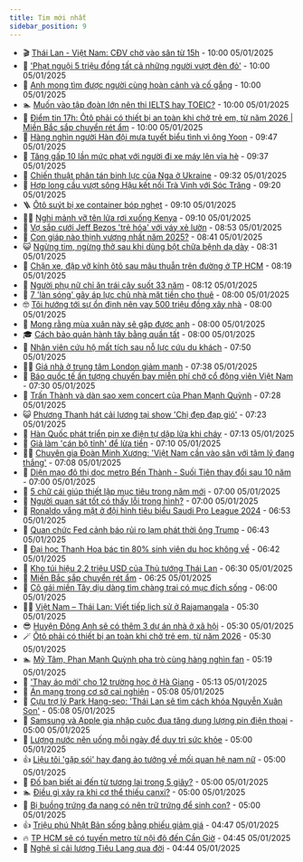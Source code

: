 ```yaml
---
title: Tim mới nhất
sidebar_position: 9
---
```


<!-- vnexpress-tin-moi-nhat:START -->
- 🎬 [Thái Lan - Việt Nam: CĐV chờ vào sân từ 15h](https://vnexpress.net/truc-tiep-tran-thai-lan-vs-viet-nam-tai-luot-ve-chung-ket-asean-cup-2024-4835764.html) - 10:00 05/01/2025
- 🐎 [&#39;Phạt nguội 5 triệu đồng tất cả những người vượt đèn đỏ&#39;](https://vnexpress.net/phat-nguoi-5-trieu-dong-tat-ca-nhung-nguoi-vuot-den-do-4835637.html) - 10:00 05/01/2025
- 🦍 [Anh mong tìm được người cùng hoàn cảnh và cố gắng](https://vnexpress.net/anh-mong-tim-duoc-nguoi-cung-hoan-canh-va-co-gang-4835623.html) - 10:00 05/01/2025
- 🏊 [Muốn vào tập đoàn lớn nên thi IELTS hay TOEIC?](https://vnexpress.net/muon-vao-tap-doan-lon-nen-thi-ielts-hay-toeic-4835488.html) - 10:00 05/01/2025
- 🎊 [Điểm tin 17h: Ôtô phải có thiết bị an toàn khi chở trẻ em, từ năm 2026 | Miền Bắc sắp chuyển rét ẩm](https://vnexpress.net/diem-tin-17h-oto-phai-co-thiet-bi-an-toan-khi-cho-tre-em-tu-nam-2026-mien-bac-sap-chuyen-ret-am-4835768.html) - 10:00 05/01/2025
- 🎃 [Hàng nghìn người Hàn đội mưa tuyết biểu tình vì ông Yoon](https://vnexpress.net/hang-nghin-nguoi-han-doi-mua-tuyet-bieu-tinh-vi-ong-yoon-4835741.html) - 09:47 05/01/2025
- 🧰 [Tăng gấp 10 lần mức phạt với người đi xe máy lên vỉa hè](https://vnexpress.net/tang-gap-10-lan-muc-phat-voi-nguoi-di-xe-may-len-via-he-4835735.html) - 09:37 05/01/2025
- 🔭 [Chiến thuật phân tán binh lực của Nga ở Ukraine](https://vnexpress.net/chien-thuat-phan-tan-binh-luc-cua-nga-o-ukraine-4834846.html) - 09:32 05/01/2025
- 🫶 [Hợp long cầu vượt sông Hậu kết nối Trà Vinh với Sóc Trăng](https://vnexpress.net/hop-long-cau-vuot-song-hau-ket-noi-tra-vinh-voi-soc-trang-4835731.html) - 09:20 05/01/2025
- 🪜 [Ôtô suýt bị xe container bóp nghẹt](https://vnexpress.net/oto-suyt-bi-xe-container-bop-nghet-4835752.html) - 09:10 05/01/2025
- 👨‍🏫 [Nghi mảnh vỡ tên lửa rơi xuống Kenya](https://vnexpress.net/nghi-manh-vo-ten-lua-roi-xuong-kenya-4835756.html) - 09:10 05/01/2025
- 🎊 [Vợ sắp cưới Jeff Bezos &#39;trẻ hóa&#39; với váy xẻ lườn](https://vnexpress.net/vo-sap-cuoi-jeff-bezos-tre-hoa-voi-vay-xe-luon-4835738.html) - 08:53 05/01/2025
- 🎊 [Con giáp nào thịnh vượng nhất năm 2025?](https://vnexpress.net/con-giap-nao-thinh-vuong-nhat-nam-2025-4831835.html) - 08:41 05/01/2025
- 😺 [Ngừng tim, ngừng thở sau khi dùng bột chữa bệnh dạ dày](https://vnexpress.net/ngung-tim-ngung-tho-sau-khi-dung-bot-chua-benh-da-day-4835714.html) - 08:31 05/01/2025
- 🐘 [Chặn xe, đập vỡ kính ôtô sau mâu thuẫn trên đường ở TP HCM](https://vnexpress.net/chan-xe-dap-vo-kinh-oto-sau-mau-thuan-tren-duong-o-tp-hcm-4835709.html) - 08:19 05/01/2025
- 🌁 [Người phụ nữ chỉ ăn trái cây suốt 33 năm](https://vnexpress.net/nguoi-phu-nu-chi-an-trai-cay-suot-33-nam-4835725.html) - 08:12 05/01/2025
- 🐲 [7 &#39;làn sóng&#39; gây áp lực chủ nhà mặt tiền cho thuê](https://vnexpress.net/7-lan-song-gay-ap-luc-chu-nha-mat-tien-cho-thue-4835635.html) - 08:00 05/01/2025
- 🤓 [Tôi hướng tới sự ổn định nên vay 500 triệu đồng xây nhà](https://vnexpress.net/toi-huong-toi-su-on-dinh-nen-vay-500-trieu-dong-xay-nha-4835624.html) - 08:00 05/01/2025
- 💪 [Mong rằng mùa xuân này sẽ gặp được anh](https://vnexpress.net/mong-rang-mua-xuan-nay-se-gap-duoc-anh-4835622.html) - 08:00 05/01/2025
- 🎓 [Cách bảo quản hành tây bằng quần tất](https://vnexpress.net/cach-bao-quan-hanh-tay-bang-quan-tat-4835512.html) - 08:00 05/01/2025
- 🫣 [Nhân viên cứu hộ mất tích sau nỗ lực cứu du khách](https://vnexpress.net/nhan-vien-cuu-ho-mat-tich-sau-no-luc-cuu-du-khach-4835729.html) - 07:50 05/01/2025
- 🧑‍💻 [Giá nhà ở trung tâm London giảm mạnh](https://vnexpress.net/gia-nha-o-trung-tam-london-giam-manh-4835595.html) - 07:38 05/01/2025
- 🐲 [Báo quốc tế ấn tượng chuyến bay miễn phí chở cổ động viên Việt Nam](https://vnexpress.net/bao-quoc-te-an-tuong-chuyen-bay-mien-phi-cho-co-dong-vien-viet-nam-4835722.html) - 07:30 05/01/2025
- 🌝 [Trấn Thành và dàn sao xem concert của Phan Mạnh Quỳnh](https://vnexpress.net/tran-thanh-va-dan-sao-xem-concert-cua-phan-manh-quynh-4835704.html) - 07:28 05/01/2025
- 😺 [Phương Thanh hát cải lương tại show &#39;Chị đẹp đạp gió&#39;](https://vnexpress.net/phuong-thanh-hat-cai-luong-tai-show-chi-dep-dap-gio-4835668.html) - 07:23 05/01/2025
- 🐎 [Hàn Quốc phát triển pin xe điện tự dập lửa khi cháy](https://vnexpress.net/han-quoc-phat-trien-pin-xe-dien-tu-dap-lua-khi-chay-4835696.html) - 07:13 05/01/2025
- 🎡 [Giả làm &#39;cán bộ tỉnh&#39; để lừa tiền](https://vnexpress.net/gia-lam-can-bo-tinh-de-lua-tien-4835717.html) - 07:10 05/01/2025
- 👨‍🏫 [Chuyên gia Đoàn Minh Xương: &#39;Việt Nam cần vào sân với tâm lý đang thắng&#39;](https://vnexpress.net/chuyen-gia-doan-minh-xuong-viet-nam-can-vao-san-voi-tam-ly-dang-thang-4835688.html) - 07:08 05/01/2025
- 🦆 [Diện mạo đô thị dọc metro Bến Thành - Suối Tiên thay đổi sau 10 năm](https://vnexpress.net/dien-mao-do-thi-doc-metro-ben-thanh-suoi-tien-thay-doi-sau-10-nam-4835580.html) - 07:00 05/01/2025
- 🚦 [5 chữ cái giúp thiết lập mục tiêu trong năm mới](https://vnexpress.net/5-chu-cai-giup-thiet-lap-muc-tieu-trong-nam-moi-4835526.html) - 07:00 05/01/2025
- 💫 [Người quan sát tốt có thấy lỗi trong hình?](https://vnexpress.net/nguoi-quan-sat-tot-co-thay-loi-trong-hinh-4835083.html) - 07:00 05/01/2025
- 🎉 [Ronaldo vắng mặt ở đội hình tiêu biểu Saudi Pro League 2024](https://vnexpress.net/ronaldo-vang-mat-o-doi-hinh-tieu-bieu-saudi-pro-league-2024-4835694.html) - 06:53 05/01/2025
- 🌋 [Quan chức Fed cảnh báo rủi ro lạm phát thời ông Trump](https://vnexpress.net/quan-chuc-fed-canh-bao-rui-ro-lam-phat-thoi-ong-trump-4835664.html) - 06:43 05/01/2025
- 🤖 [Đại học Thanh Hoa bác tin 80% sinh viên du học không về](https://vnexpress.net/dai-hoc-thanh-hoa-bac-tin-80-sinh-vien-du-hoc-khong-ve-4835718.html) - 06:42 05/01/2025
- 🦏 [Kho túi hiệu 2,2 triệu USD của Thủ tướng Thái Lan](https://vnexpress.net/kho-tui-hieu-2-2-trieu-usd-cua-thu-tuong-thai-lan-4835702.html) - 06:30 05/01/2025
- 🦩 [Miền Bắc sắp chuyển rét ẩm](https://vnexpress.net/mien-bac-sap-chuyen-ret-am-4835715.html) - 06:25 05/01/2025
- 👺 [Cô gái miền Tây dịu dàng tìm chàng trai có mục đích sống](https://vnexpress.net/co-gai-mien-tay-diu-dang-tim-chang-trai-co-muc-dich-song-4835617.html) - 06:00 05/01/2025
- 🧑‍🏫 [Việt Nam – Thái Lan: Viết tiếp lịch sử ở Rajamangala](https://vnexpress.net/viet-nam-thai-lan-viet-tiep-lich-su-o-rajamangala-4835728.html) - 05:30 05/01/2025
- 😎 [Huyện Đông Anh sẽ có thêm 3 dự án nhà ở xã hội](https://vnexpress.net/huyen-dong-anh-se-co-them-3-du-an-nha-o-xa-hoi-4835700.html) - 05:30 05/01/2025
- 🪄 [Ôtô phải có thiết bị an toàn khi chở trẻ em, từ năm 2026](https://vnexpress.net/oto-phai-co-thiet-bi-an-toan-khi-cho-tre-em-tu-nam-2026-4834677.html) - 05:30 05/01/2025
- 🏊 [Mỹ Tâm, Phan Mạnh Quỳnh pha trò cùng hàng nghìn fan](https://vnexpress.net/my-tam-phan-manh-quynh-pha-tro-cung-hang-nghin-fan-4835643.html) - 05:19 05/01/2025
- 💃 [&#39;Thay áo mới&#39; cho 12 trường học ở Hà Giang](https://vnexpress.net/thay-ao-moi-cho-12-truong-hoc-o-ha-giang-4835705.html) - 05:13 05/01/2025
- 🦆 [Án mạng trong cơ sở cai nghiện](https://vnexpress.net/an-mang-trong-co-so-cai-nghien-4835683.html) - 05:08 05/01/2025
- 🎊 [Cựu trợ lý Park Hang-seo: &#39;Thái Lan sẽ tìm cách khóa Nguyễn Xuân Son&#39;](https://vnexpress.net/cuu-tro-ly-park-hang-seo-thai-lan-se-tim-cach-khoa-nguyen-xuan-son-4835679.html) - 05:08 05/01/2025
- 👺 [Samsung và Apple gia nhập cuộc đua tăng dung lượng pin điện thoại](https://vnexpress.net/samsung-va-apple-gia-nhap-cuoc-dua-tang-dung-luong-pin-dien-thoai-4835647.html) - 05:00 05/01/2025
- 🎡 [Lượng nước nên uống mỗi ngày để duy trì sức khỏe](https://vnexpress.net/luong-nuoc-nen-uong-moi-ngay-de-duy-tri-suc-khoe-4835576.html) - 05:00 05/01/2025
- 👍 [Liệu tôi &#39;gặp sói&#39; hay đang ảo tưởng về mối quan hệ nam nữ](https://vnexpress.net/lieu-toi-gap-soi-hay-dang-ao-tuong-ve-moi-quan-he-nam-nu-4835620.html) - 05:00 05/01/2025
- 🐎 [Đố bạn biết ai đến từ tương lai trong 5 giây?](https://vnexpress.net/do-ban-biet-ai-den-tu-tuong-lai-trong-5-giay-4834583.html) - 05:00 05/01/2025
- 🏊 [Điều gì xảy ra khi cơ thể thiếu canxi?](https://vnexpress.net/dieu-gi-xay-ra-khi-co-the-thieu-canxi-4835636.html) - 05:00 05/01/2025
- 🦩 [Bị buồng trứng đa nang có nên trữ trứng để sinh con?](https://vnexpress.net/bi-buong-trung-da-nang-co-nen-tru-trung-de-sinh-con-4835592.html) - 05:00 05/01/2025
- 👍 [Triệu phú Nhật Bản sống bằng phiếu giảm giá](https://vnexpress.net/trieu-phu-nhat-ban-song-bang-phieu-giam-gia-4835518.html) - 04:47 05/01/2025
- 🔥 [TP HCM sẽ có tuyến metro từ nội đô đến Cần Giờ](https://vnexpress.net/tp-hcm-se-co-tuyen-metro-tu-noi-do-den-can-gio-4835697.html) - 04:45 05/01/2025
- 💄 [Nghệ sĩ cải lương Tiêu Lang qua đời](https://vnexpress.net/nghe-si-cai-luong-tieu-lang-qua-doi-4835695.html) - 04:44 05/01/2025<!-- vnexpress-tin-moi-nhat:END -->
